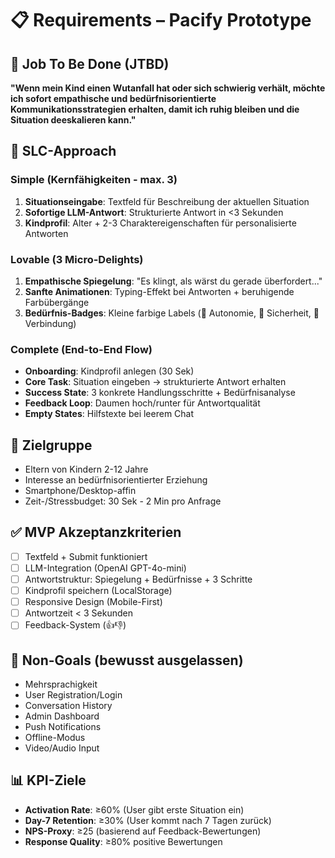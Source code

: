 # 📋 Requirements – Pacify Prototype

## 🎯 Job To Be Done (JTBD)
**"Wenn mein Kind einen Wutanfall hat oder sich schwierig verhält, möchte ich sofort empathische und bedürfnisorientierte Kommunikationsstrategien erhalten, damit ich ruhig bleiben und die Situation deeskalieren kann."**

## 🧠 SLC-Approach

### Simple (Kernfähigkeiten - max. 3)
1. **Situationseingabe**: Textfeld für Beschreibung der aktuellen Situation
2. **Sofortige LLM-Antwort**: Strukturierte Antwort in <3 Sekunden  
3. **Kindprofil**: Alter + 2-3 Charaktereigenschaften für personalisierte Antworten

### Lovable (3 Micro-Delights)
1. **Empathische Spiegelung**: "Es klingt, als wärst du gerade überfordert..." 
2. **Sanfte Animationen**: Typing-Effekt bei Antworten + beruhigende Farbübergänge
3. **Bedürfnis-Badges**: Kleine farbige Labels (🧡 Autonomie, 💙 Sicherheit, 💚 Verbindung)

### Complete (End-to-End Flow)
- **Onboarding**: Kindprofil anlegen (30 Sek)
- **Core Task**: Situation eingeben → strukturierte Antwort erhalten  
- **Success State**: 3 konkrete Handlungsschritte + Bedürfnisanalyse
- **Feedback Loop**: Daumen hoch/runter für Antwortqualität
- **Empty States**: Hilfstexte bei leerem Chat

## 👥 Zielgruppe
- Eltern von Kindern 2-12 Jahre
- Interesse an bedürfnisorientierter Erziehung
- Smartphone/Desktop-affin
- Zeit-/Stressbudget: 30 Sek - 2 Min pro Anfrage

## ✅ MVP Akzeptanzkriterien
- [ ] Textfeld + Submit funktioniert
- [ ] LLM-Integration (OpenAI GPT-4o-mini)
- [ ] Antwortstruktur: Spiegelung + Bedürfnisse + 3 Schritte
- [ ] Kindprofil speichern (LocalStorage)
- [ ] Responsive Design (Mobile-First)
- [ ] Antwortzeit < 3 Sekunden
- [ ] Feedback-System (👍👎)

## 🚫 Non-Goals (bewusst ausgelassen)
- Mehrsprachigkeit
- User Registration/Login  
- Conversation History
- Admin Dashboard
- Push Notifications
- Offline-Modus
- Video/Audio Input

## 📊 KPI-Ziele
- **Activation Rate**: ≥60% (User gibt erste Situation ein)
- **Day-7 Retention**: ≥30% (User kommt nach 7 Tagen zurück)
- **NPS-Proxy**: ≥25 (basierend auf Feedback-Bewertungen)
- **Response Quality**: ≥80% positive Bewertungen 